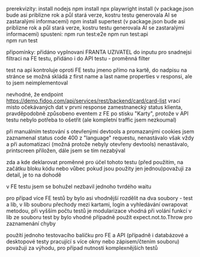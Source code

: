 prerekvizity:
    install nodejs
	npm install
	npx playwright install (v package.json bude asi priblizne rok a půl stará verze, kostru testu generovala AI se zastaralými informacemi)
	npm install supertest  (v package.json bude asi priblizne rok a půl stará verze, kostru testu generovala AI se zastaralými informacemi)
spusteni:
	npm run test:e2e
	npm run test:api	
    npm run test

připomínky:
přidáno vyplnovani FRANTA UZIVATEL do inputu
pro snadnejsi filtraci na FE testu, přidáno i do API testu - proměnná filter

test na api kontroluje oproti FE testu jmeno přímo na kartě, do nadpisu na stránce se 
možná skládá z first name a last name properties v responsi, ale to jsem neimplementoval

nevhodné, že endpoint https://demo.fidoo.com/api/services/rest/backend/card/card-list vrací misto očekávaných dat v prvni response zamestnanecký status klienta,
pravděpodobně způsobeno eventem z FE po stisku "Karty", protože v API testu nebylo potřeba to ošetřit (ale kompletní traffic jsem nezkoumal)

při manuálním testování s otevřenými devtools a promazanými cookies jsem zaznamenal status code 400 z "language" requestu, nenastávalo však vždy a při automatizaci (možná protože nebyly otevřeny devtools) 
nenastávalo, printscreen přiložen, dále jsem se tím nezabýval

zda a kde deklarovat proměnné pro účel tohoto testu (před použitím, na začátku bloku kódu nebo vůbec pokud jsou použity jen jednou)považuji za detail, je to na dohodě

v FE testu jsem se bohužel nezbavil jednoho tvrdého waitu

pro případ více FE testů by bylo asi vhodnější rozdělit na dva soubory - test a lib, v lib souboru přechody mezi kartami, login a vyhledávání owrapovat metodou, při vyšším počtu testů je modularizace vhodná
při volání funkcí v lib ze souboru test by bylo vhodné případně použít expect.not.to.Throw pro zaznamenání chyby 

použítí jednoho testovacího balíčku pro FE a API (případně i databázové a desktopové testy pracující s více okny nebo zápisem/čtením souboru) považuji za výhodu, pro případ nutnosti komplexnějších testů